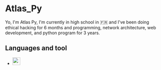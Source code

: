<h1>Atlas_Py</h1>

<p>Yo, I'm Atlas Py, I'm currently in high school in 🇫🇷 and I've been doing ethical hacking for 6 months and programming, network architecture, web development, and python program for 3 years.</p>

<h2>Languages and tool</h2>
<ul>
  <li><img width="25px" src="https://cdn.jsdelivr.net/gh/devicons/devicon/icons/python/python-original.svg" /></li>
</ul>
